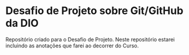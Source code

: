 # Desafio de Projeto sobre Git/GitHub da DIO
Repositório criado para o Desafio de Projeto.
Neste repositório estarei incluindo as anotações que farei ao decorrer do Curso.
